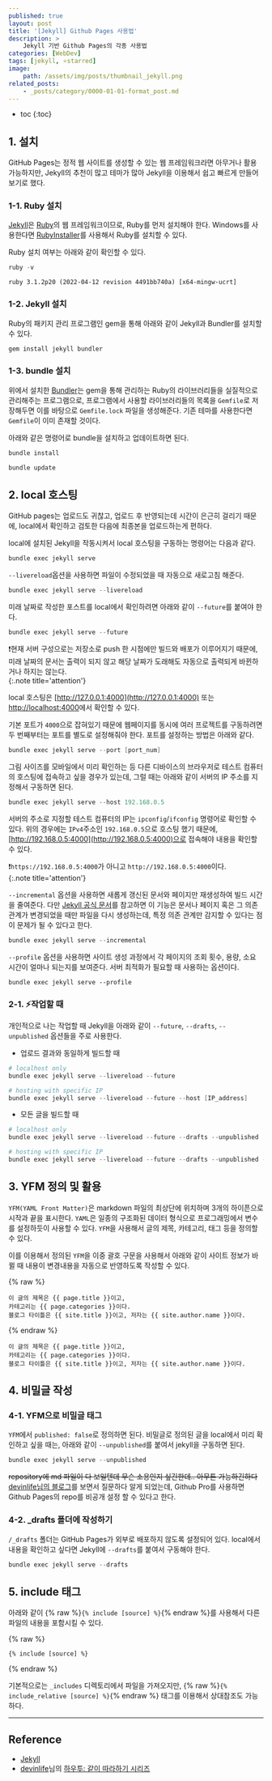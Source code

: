 ```yaml
---
published: true
layout: post
title: '[Jekyll] Github Pages 사용법'
description: >
    Jekyll 기반 Github Pages의 각종 사용법
categories: [WebDev]
tags: [jekyll, ⭐starred]
image:
    path: /assets/img/posts/thumbnail_jekyll.png
related_posts:
    - _posts/category/0000-01-01-format_post.md
---
```

* toc
{:toc}

## 1. 설치

GitHub Pages는 정적 웹 사이트를 생성할 수 있는 웹 프레임워크라면 아무거나 활용 가능하지만, Jekyll의 추천이 많고 테마가 많아 Jekyll을 이용해서 쉽고 빠르게 만들어보기로 했다.  

### 1-1. Ruby 설치

[Jekyll](https://jekyllrb.com/)은 [Ruby](https://www.ruby-lang.org/en/)의 웹 프레임워크이므로, Ruby를 먼저 설치해야 한다. Windows를 사용한다면 [RubyInstaller](https://rubyinstaller.org/downloads/)를 사용해서 Ruby를 설치할 수 있다.  

Ruby 설치 여부는 아래와 같이 확인할 수 있다.

```powershell
ruby -v
```
```
ruby 3.1.2p20 (2022-04-12 revision 4491bb740a) [x64-mingw-ucrt]
```

### 1-2. Jekyll 설치

Ruby의 패키지 관리 프로그램인 gem을 통해 아래와 같이 Jekyll과 Bundler를 설치할 수 있다.  

```powershell
gem install jekyll bundler
```

### 1-3. bundle 설치

위에서 설치한 [Bundler](https://bundler.io/)는 gem을 통해 관리하는 Ruby의 라이브러리들을 실질적으로 관리해주는 프로그램으로, 프로그램에서 사용할 라이브러리들의 목록을 `Gemfile`로 저장해두면 이를 바탕으로 `Gemfile.lock` 파일을 생성해준다. 기존 테마를 사용한다면 `Gemfile`이 이미 존재할 것이다.  

아래와 같은 명령어로 bundle을 설치하고 업데이트하면 된다.  

```powershell
bundle install
```

```powershell
bundle update
```

## 2. local 호스팅

GitHub pages는 업로드도 귀찮고, 업로드 후 반영되는데 시간이 은근히 걸리기 때문에, local에서 확인하고 검토한 다음에 최종본을 업로드하는게 편하다.  

local에 설치된 Jekyll을 작동시켜서 local 호스팅을 구동하는 명령어는 다음과 같다.  

```powershell
bundle exec jekyll serve
```

`--livereload`옵션을 사용하면 파일이 수정되었을 때 자동으로 새로고침 해준다.  

```powershell
bundle exec jekyll serve --livereload
```

미래 날짜로 작성한 포스트를 local에서 확인하려면 아래와 같이 `--future`를 붙여야 한다.  

```powershell
bundle exec jekyll serve --future
```

❗현재 서버 구성으로는 저장소로 push 한 시점에만 빌드와 배포가 이루어지기 때문에, 미래 날짜의 문서는 출력이 되지 않고 해당 날짜가 도래해도 자동으로 출력되게 바뀐하거나 하지는 않는다.  
{:.note title='attention'}

local 호스팅은 [http://127.0.0.1:4000](http://127.0.0.1:4000) 또는 [http://localhost:4000](http://localhost:4000)에서 확인할 수 있다.  

기본 포트가 `4000`으로 잡혀있기 때문에 웹페이지를 동시에 여러 프로젝트를 구동하려면 두 번째부터는 포트를 별도로 설정해줘야 한다. 포트를 설정하는 방법은 아래와 같다.  

```powershell
bundle exec jekyll serve --port [port_num]
```

그림 사이즈를 모바일에서 미리 확인하는 등 다른 디바이스의 브라우저로 테스트 컴퓨터의 호스팅에 접속하고 싶을 경우가 있는데, 그럴 때는 아래와 같이 서버의 IP 주소를 지정해서 구동하면 된다.  

```powershell
bundle exec jekyll serve --host 192.168.0.5
```

서버의 주소로 지정할 테스트 컴퓨터의 IP는 `ipconfig`/`ifconfig` 명령어로 확인할 수 있다. 위의 경우에는 `IPv4`주소인 `192.168.0.5`으로 호스팅 했기 때문에, [http://192.168.0.5:4000](http://192.168.0.5:4000)으로 접속해야 내용을 확인할 수 있다.  

❗`https://192.168.0.5:4000`가 아니고 `http://192.168.0.5:4000`이다.  
{:.note title='attention'}

`--incremental` 옵션을 사용하면 새롭게 갱신된 문서와 페이지만 재생성하여 빌드 시간을 줄여준다. 다만 [Jekyll 공식 문서](https://jekyllrb-ko.github.io/docs/configuration/incremental-regeneration/)를 참고하면 이 기능은 문서나 페이지 혹은 그 의존관계가 변경되었을 때만 파일을 다시 생성하는데, 특정 의존 관계만 감지할 수 있다는 점이 문제가 될 수 있다고 한다.  

```powershell
bundle exec jekyll serve --incremental
```

`--profile` 옵션을 사용하면 사이트 생성 과정에서 각 페이지의 조회 횟수, 용량, 소요 시간이 얼마나 되는지를 보여준다. 서버 최적화가 필요할 때 사용하는 옵션이다.  

```
bundle exec jekyll serve --profile
```

### 2-1. ⚡작업할 때

개인적으로 나는 작업할 때 Jekyll을 아래와 같이 `--future`, `--drafts`, `--unpublished` 옵션들을 주로 사용한다.  

- 업로드 결과와 동일하게 빌드할 때

```powershell
# localhost only
bundle exec jekyll serve --livereload --future

# hosting with specific IP
bundle exec jekyll serve --livereload --future --host [IP_address]
```

- 모든 글을 빌드할 때

```powershell
# localhost only
bundle exec jekyll serve --livereload --future --drafts --unpublished

# hosting with specific IP
bundle exec jekyll serve --livereload --future --drafts --unpublished --host [IP_address]
```

## 3. YFM 정의 및 활용

`YFM(YAML Front Matter)`은 markdown 파일의 최상단에 위치하며 3개의 하이픈으로 시작과 끝을 표시한다. `YAML`은 일종의 구조화된 데이터 형식으로 프로그래밍에서 변수를 설정하듯이 사용할 수 있다. `YFM`을 사용해서 글의 제목, 카테고리, 태그 등을 정의할 수 있다.  

이를 이용해서 정의된 `YFM`을 이중 괄호 구문을 사용해서 아래와 같이 사이트 정보가 바뀔 때 내용이 변경내용을 자동으로 반영하도록 작성할 수 있다.  

{% raw %}
```
이 글의 제목은 {{ page.title }}이고,
카테고리는 {{ page.categories }}이다.
블로그 타이틀은 {{ site.title }}이고, 저자는 {{ site.author.name }}이다.
```
{% endraw %}

```
이 글의 제목은 {{ page.title }}이고,
카테고리는 {{ page.categories }}이다.
블로그 타이틀은 {{ site.title }}이고, 저자는 {{ site.author.name }}이다.
```

## 4. 비밀글 작성

### 4-1. YFM으로 비밀글 태그

`YFM`에서 `published: false`로 정의하면 된다. 비밀글로 정의된 글을 local에서 미리 확인하고 싶을 때는, 아래와 같이 `--unpublished`를 붙여서 jekyll을 구동하면 된다.  

```powershell
bundle exec jekyll serve --unpublished
```

~~repository에 md 파일이 다 보일텐데 무슨 소용인지 싶긴한데.. 아무튼 가능하긴하다~~  
[devinlife님의 블로그](https://devinlife.com/)를 보면서 질문하다 알게 되었는데, Github Pro를 사용하면 Github Pages의 repo를 비공개 설정 할 수 있다고 한다.  

### 4-2. _drafts 폴더에 작성하기

`/_drafts` 폴더는 GitHub Pages가 외부로 배포하지 않도록 설정되어 있다. local에서 내용을 확인하고 싶다면 Jekyll에 `--drafts`를 붙여서 구동해야 한다.  

```powershell
bundle exec jekyll serve --drafts
```

## 5. include 태그

아래와 같이 {% raw %}`{% include [source] %}`{% endraw %}를 사용해서 다른 파일의 내용을 포함시킬 수 있다.  

{% raw %}
```liquid
{% include [source] %}
```
{% endraw %}

기본적으로는 `_includes` 디렉토리에서 파일을 가져오지만, {% raw %}`{% include_relative [source] %}`{% endraw %} 태그를 이용해서 상대참조도 가능하다.  

---
## Reference
- [Jekyll](https://jekyllrb.com/)
- [devinlife](https://devinlife.com/)님의 [하우투: 같이 따라하기 시리즈](https://devinlife.com/howto/)